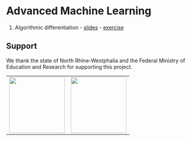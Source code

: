 # Advanced Machine Learning 

1. Algorithmic differentiation - [slides](https://www.wolter.tech/wordpress/wp-content/uploads/2025/03/alg_diff_slides.pdf)  - [exercise](https://github.com/Advanced-Machine-Learning-UBonn/day_01_exercise_opt)




## Support

We thank the state of North Rhine-Westphalia and the Federal Ministry of Education and Research for supporting this project.

<table>
<tr>
    <td><img src="https://github.com/Machine-Learning-Foundations/.github/blob/main/profile/img/nrw-logo.png" height="150"></td>
    <td><img src="https://github.com/Machine-Learning-Foundations/.github/blob/main/profile/img/BMBF_gefoerdert_2017_en.jpg" height="150"></td>
</tr>
</table>
